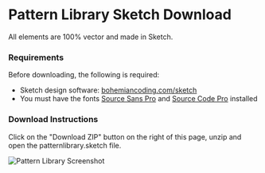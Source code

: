 # Pattern Library Sketch Download

All elements are 100% vector and made in Sketch.

### Requirements

Before downloading, the following is required:

* Sketch design software: [bohemiancoding.com/sketch](http://bohemiancoding.com/sketch)
* You must have the fonts [Source Sans Pro](http://github.com/adobe-fonts/source-sans-pro) and [Source Code Pro](http://github.com/adobe-fonts/source-code-pro) installed

### Download Instructions

Click on the "Download ZIP" button on the right of this page, unzip and open the patternlibrary.sketch file.

![Pattern Library Screenshot](https://raw.githubusercontent.com/thisincludes/patternlibrary-sketch/master/screenshots/patternlibrary.png)
